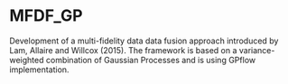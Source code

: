 # MFDF_GP
Development of a multi-fidelity data data fusion approach introduced by Lam, Allaire and Willcox (2015). The framework is based on a variance-weighted combination of Gaussian Processes and is using GPflow implementation.
